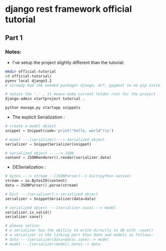 # django rest framework official tutorial 
## Part 1

### Notes:
- I've setup the project slightly different than the tutorial: 
``` bash
mkdir official-tutorial
cd official-tutorial/
pyenv local django3.2
# already had the needed packages django, drf, pygment so no pip install

# notice the '.' , it means make current folder root for the project
django-admin startproject tutorial .

python manage.py startapp snippets
```

- The explicit Serialization :
``` python
# create a model object
snippet = Snippet(code='print("hello, world")\n')

# model ---[serializer]---> serialized object
serializer = SnippetSerializer(snippet)

# serialized object -----> JSON
content = JSONRenderer().render(serializer.data)
```

- DESerialization :
``` python
# bytes ---> stream --[JSONParser]--> Dict(python native)
stream = io.BytesIO(content)
data = JSONParser().parse(stream)

# Dict ---[serializer]-> serialized object
serializer = SnippetSerializer(data=data)

# serialized object ---[serializer.save]---> model
serializer.is_valid()
serializer.save()

# please notice:
# a serializer has the ability to write directly to db with .save()
# a serializer is the linking part btwn data and models as follows:
# data ---[serializer(data=data).save]--> model
# model ---[serializer(model).data]--> data

```
